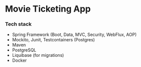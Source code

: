 # Movie Ticketing App

### Tech stack
* Spring Framework (Boot, Data, MVC, Security, WebFlux, AOP)
* Mockito, Junit, Testcontainers (Postgres)
* Maven
* PostgreSQL
* Liquibase (for migrations)
* Docker
